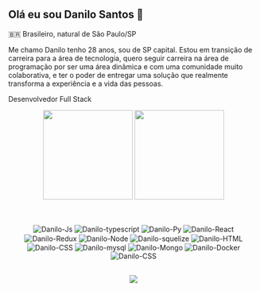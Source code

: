 ## <h2>Olá eu sou Danilo Santos 👋</h2>

🇧🇷 Brasileiro, natural de São Paulo/SP

Me chamo Danilo tenho 28 anos, sou de SP capital. Estou em transição de carreira para a área de tecnologia, quero seguir carreira na área de programação por ser uma área dinâmica e com uma comunidade muito colaborativa, e ter o poder de entregar uma solução que realmente transforma a experiência e a vida das pessoas.

Desenvolvedor Full Stack

<div align="center">
  <img height="180em" src="https://github-readme-stats.vercel.app/api?username=olinadss&show_icons=true&theme=dracula&include_all_commits=true&count_private=true"/>
  <img height="180em" src="https://github-readme-stats.vercel.app/api/top-langs/?username=olinadss&layout=compact&langs_count=7&theme=dracula"/>
</div>
  
  ##
  <div align="center" style="display: inline_block"><br>
  <img align="center" alt="Danilo-Js" src="https://img.shields.io/badge/JavaScript-F7DF1E?style=for-the-badge&logo=javascript&logoColor=black">
  <img align="center" alt="Danilo-typescript" src="https://img.shields.io/badge/TypeScript-007ACC?style=for-the-badge&logo=typescript&logoColor=white">
  <img align="center" alt="Danilo-Py" src="https://img.shields.io/badge/Python-14354C?style=for-the-badge&logo=python&logoColor=white">
  <img align="center" alt="Danilo-React" src="https://img.shields.io/badge/React-20232A?style=for-the-badge&logo=react&logoColor=61DAFB">
  <img align="center" alt="Danilo-Redux" src="https://img.shields.io/badge/Redux-593D88?style=for-the-badge&logo=redux&logoColor=white">
   <img align="center" alt="Danilo-Node" src="https://img.shields.io/badge/Node.js-43853D?style=for-the-badge&logo=node.js&logoColor=white">
   <img align="center" alt="Danilo-squelize" src="https://img.shields.io/badge/sequelize-323330?style=for-the-badge&logo=sequelize&logoColor=blue">
  <img align="center" alt="Danilo-HTML" src="https://img.shields.io/badge/HTML5-E34F26?style=for-the-badge&logo=html5&logoColor=white">
  <img align="center" alt="Danilo-CSS" src="https://img.shields.io/badge/CSS3-1572B6?style=for-the-badge&logo=css3&logoColor=white">
  <img align="center" alt="Danilo-mysql" src="https://img.shields.io/badge/MySQL-00000F?style=for-the-badge&logo=mysql&logoColor=white">
  <img align="center" alt="Danilo-Mongo" src="https://img.shields.io/badge/MongoDB-4EA94B?style=for-the-badge&logo=mongodb&logoColor=white">
  <img align="center" alt="Danilo-Docker" src="https://img.shields.io/badge/Docker-2CA5E0?style=for-the-badge&logo=docker&logoColor=white">
  <img align="center" alt="Danilo-CSS" src="https://img.shields.io/badge/GIT-E44C30?style=for-the-badge&logo=git&logoColor=white">
</div>
  
  ##
  <div align="center">
  <a href="https://www.linkedin.com/in/danilodossantossouza/" target="_blank"><img src="https://img.shields.io/badge/-LinkedIn-%230077B5?style=for-the-badge&logo=linkedin&logoColor=white" target="_blank"></a>
  </div>
